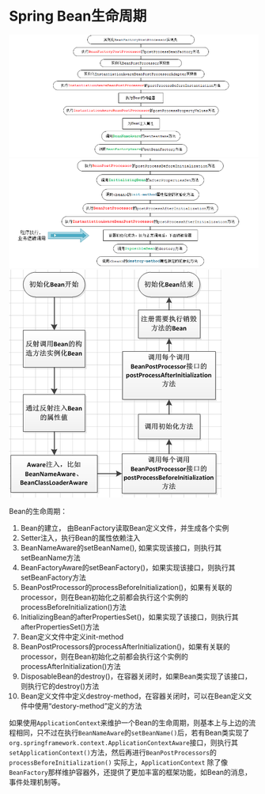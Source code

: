 # Spring Bean生命周期

![ae](../../img/spring/SpringBean生命周期/181453414212066.png)
![ae](../../img/spring/SpringBean生命周期/181454040628981.png)
![ae](../../img/spring/SpringBean生命周期/1907545744.png)

Bean的生命周期：

1. Bean的建立， 由BeanFactory读取Bean定义文件，并生成各个实例
1. Setter注入，执行Bean的属性依赖注入
1. BeanNameAware的setBeanName(), 如果实现该接口，则执行其setBeanName方法
1. BeanFactoryAware的setBeanFactory()，如果实现该接口，则执行其setBeanFactory方法
1. BeanPostProcessor的processBeforeInitialization()，如果有关联的processor，则在Bean初始化之前都会执行这个实例的processBeforeInitialization()方法
1. InitializingBean的afterPropertiesSet()，如果实现了该接口，则执行其afterPropertiesSet()方法
1. Bean定义文件中定义init-method
1. BeanPostProcessors的processAfterInitialization()，如果有关联的processor，则在Bean初始化之前都会执行这个实例的processAfterInitialization()方法
1. DisposableBean的destroy()，在容器关闭时，如果Bean类实现了该接口，则执行它的destroy()方法
1. Bean定义文件中定义destroy-method，在容器关闭时，可以在Bean定义文件中使用“destory-method”定义的方法


如果使用`ApplicationContext`来维护一个Bean的生命周期，则基本上与上边的流程相同，只不过在执行`BeanNameAware`的`setBeanName()`后，若有Bean类实现了`org.springframework.context.ApplicationContextAware`接口，则执行其`setApplicationContext()`方法，然后再进行`BeanPostProcessors`的`processBeforeInitialization()`
实际上，`ApplicationContext` 除了像`BeanFactory`那样维护容器外，还提供了更加丰富的框架功能，如Bean的消息，事件处理机制等。
